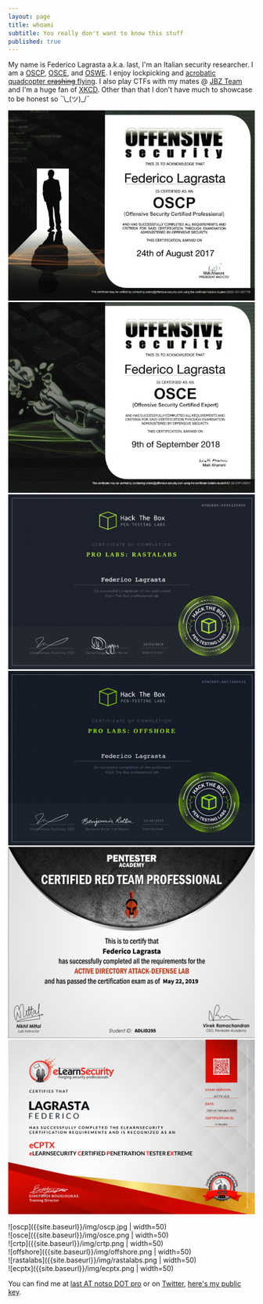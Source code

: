 ```yaml
---
layout: page
title: whoami
subtitle: You really don't want to know this stuff
published: true
---
```


My name is Federico Lagrasta a.k.a. last, I'm an Italian security researcher. I am a [OSCP](https://www.offensive-security.com/information-security-certifications/oscp-offensive-security-certified-professional/), [OSCE](https://www.offensive-security.com/information-security-certifications/osce-offensive-security-certified-expert/), and [OSWE](https://www.offensive-security.com/awae-oswe/). I enjoy lockpicking and [acrobatic quadcopter ~~crashing~~ flying](https://www.youtube.com/watch?v=DpP_eaYOmxg). I also play CTFs with my mates @ [JBZ Team](https://jbz.team/about/) and I'm a huge fan of [XKCD](https://xkcd.com/1243/). Other than that I don't have much to showcase to be honest so ¯\\\_(ツ)\_/¯  

 <div class="row">
 	<div class="column">
    	<img src="/img/oscp.jpg"/>
  	</div>
 	<div class="column">
 		<img src="/img/osce.png"/>
 	</div>
 </div>
 
<div class="row">
    <div class="column">
    	<img src="/img/rastalabs.png"/>
  	</div>
   	<div class="column">
    	<img src="/img/offshore.png"/>
	</div>
</div> 
  
<div class="row">
  	<div class="column">
    	<img src="/img/crtp.png"/>
  	</div> 
	<div class="column">
    	<img src="/img/ecptx.png"/>
	</div>
</div> 


![oscp]({{site.baseurl}}/img/oscp.jpg | width=50)
<br>
![osce]({{site.baseurl}}/img/osce.png | width=50)
<br>
![crtp]({{site.baseurl}}/img/crtp.png | width=50)
<br>
![offshore]({{site.baseurl}}/img/offshore.png | width=50)
<br>
![rastalabs]({{site.baseurl}}/img/rastalabs.png | width=50)
<br>
![ecptx]({{site.baseurl}}/img/ecptx.png | width=50)

You can find me at [last AT notso DOT pro](mailto:last@notso.pro) or on [Twitter](https://twitter.com/last0x00), [here's my public key]({{site.baseurl}}/pubkey.txt).
